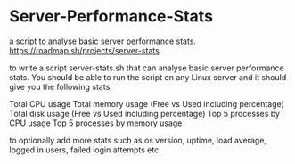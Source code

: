 # Server-Performance-Stats
a script to analyse basic server performance stats.
https://roadmap.sh/projects/server-stats

to write a script server-stats.sh that can analyse basic server performance stats. You should be able to run the script on any Linux server and it should give you the following stats:

Total CPU usage
Total memory usage (Free vs Used including percentage)
Total disk usage (Free vs Used including percentage)
Top 5 processes by CPU usage
Top 5 processes by memory usage


 to optionally add more stats such as os version, uptime, load average, logged in users, failed login attempts etc.
